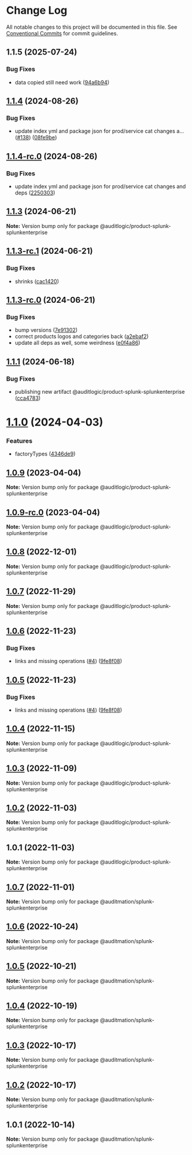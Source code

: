 # Change Log

All notable changes to this project will be documented in this file.
See [Conventional Commits](https://conventionalcommits.org) for commit guidelines.

## 1.1.5 (2025-07-24)


### Bug Fixes

* data copied still need work ([94a6b94](https://github.com/zerobias-org/product/commit/94a6b942fb0516367548599d739529536132755a))





## [1.1.4](https://github.com/auditlogic/product/compare/@auditlogic/product-splunk-splunkenterprise@1.1.3...@auditlogic/product-splunk-splunkenterprise@1.1.4) (2024-08-26)


### Bug Fixes

* update index yml and package json for prod/service cat changes a… ([#138](https://github.com/auditlogic/product/issues/138)) ([08fe9be](https://github.com/auditlogic/product/commit/08fe9beb1c8457462a19bc69caa02e6212d97e1a))





## [1.1.4-rc.0](https://github.com/auditlogic/product/compare/@auditlogic/product-splunk-splunkenterprise@1.1.3...@auditlogic/product-splunk-splunkenterprise@1.1.4-rc.0) (2024-08-26)


### Bug Fixes

* update index yml and package json for prod/service cat changes and deps ([2250303](https://github.com/auditlogic/product/commit/225030363a363608240135b7ebed386b28f01e4b))





## [1.1.3](https://github.com/auditlogic/product/compare/@auditlogic/product-splunk-splunkenterprise@1.1.3-rc.1...@auditlogic/product-splunk-splunkenterprise@1.1.3) (2024-06-21)

**Note:** Version bump only for package @auditlogic/product-splunk-splunkenterprise





## [1.1.3-rc.1](https://github.com/auditlogic/product/compare/@auditlogic/product-splunk-splunkenterprise@1.1.3-rc.0...@auditlogic/product-splunk-splunkenterprise@1.1.3-rc.1) (2024-06-21)


### Bug Fixes

* shrinks ([cac1420](https://github.com/auditlogic/product/commit/cac14200fefcd8183ab69fe89a47bd3f70f563e9))





## [1.1.3-rc.0](https://github.com/auditlogic/product/compare/@auditlogic/product-splunk-splunkenterprise@1.1.1...@auditlogic/product-splunk-splunkenterprise@1.1.3-rc.0) (2024-06-21)


### Bug Fixes

* bump versions ([7e91302](https://github.com/auditlogic/product/commit/7e913023b8b312150ed7762c32fbbe616be71de5))
* correct products logos and categories back ([a2ebaf2](https://github.com/auditlogic/product/commit/a2ebaf2efe8e232e6ff22c774c456048771f9469))
* update all deps as well, some weirdness ([e0f4a86](https://github.com/auditlogic/product/commit/e0f4a864714e2d3de6bbf3da014d5312fe53be2f))





## [1.1.1](https://github.com/auditlogic/product/compare/@auditlogic/product-splunk-splunkenterprise@1.1.0...@auditlogic/product-splunk-splunkenterprise@1.1.1) (2024-06-18)


### Bug Fixes

* publishing new artifact @auditlogic/product-splunk-splunkenterprise ([cca4783](https://github.com/auditlogic/product/commit/cca4783d1462a00c68fe3da4dafc6d614fc8917e))





# [1.1.0](https://github.com/auditlogic/product/compare/@auditlogic/product-splunk-splunkenterprise@1.0.9...@auditlogic/product-splunk-splunkenterprise@1.1.0) (2024-04-03)


### Features

* factoryTypes ([4346de9](https://github.com/auditlogic/product/commit/4346de92693aee892fccf725338ffc7b80ab182b))





## [1.0.9](https://github.com/auditlogic/product/compare/@auditlogic/product-splunk-splunkenterprise@1.0.8...@auditlogic/product-splunk-splunkenterprise@1.0.9) (2023-04-04)

**Note:** Version bump only for package @auditlogic/product-splunk-splunkenterprise





## [1.0.9-rc.0](https://github.com/auditlogic/product/compare/@auditlogic/product-splunk-splunkenterprise@1.0.8...@auditlogic/product-splunk-splunkenterprise@1.0.9-rc.0) (2023-04-04)

**Note:** Version bump only for package @auditlogic/product-splunk-splunkenterprise





## [1.0.8](https://github.com/auditlogic/product/compare/@auditlogic/product-splunk-splunkenterprise@1.0.7...@auditlogic/product-splunk-splunkenterprise@1.0.8) (2022-12-01)

**Note:** Version bump only for package @auditlogic/product-splunk-splunkenterprise





## [1.0.7](https://github.com/auditlogic/product/compare/@auditlogic/product-splunk-splunkenterprise@1.0.6...@auditlogic/product-splunk-splunkenterprise@1.0.7) (2022-11-29)

**Note:** Version bump only for package @auditlogic/product-splunk-splunkenterprise





## [1.0.6](https://github.com/auditlogic/product/compare/@auditlogic/product-splunk-splunkenterprise@1.0.4...@auditlogic/product-splunk-splunkenterprise@1.0.6) (2022-11-23)


### Bug Fixes

* links and missing operations ([#4](https://github.com/auditlogic/product/issues/4)) ([9fe8f08](https://github.com/auditlogic/product/commit/9fe8f08fe7c57fdb79f991ac35bd6ac2e7dcad38))





## [1.0.5](https://github.com/auditlogic/product/compare/@auditlogic/product-splunk-splunkenterprise@1.0.4...@auditlogic/product-splunk-splunkenterprise@1.0.5) (2022-11-23)


### Bug Fixes

* links and missing operations ([#4](https://github.com/auditlogic/product/issues/4)) ([9fe8f08](https://github.com/auditlogic/product/commit/9fe8f08fe7c57fdb79f991ac35bd6ac2e7dcad38))





## [1.0.4](https://github.com/auditlogic/product/compare/@auditlogic/product-splunk-splunkenterprise@1.0.3...@auditlogic/product-splunk-splunkenterprise@1.0.4) (2022-11-15)

**Note:** Version bump only for package @auditlogic/product-splunk-splunkenterprise





## [1.0.3](https://github.com/auditlogic/product/compare/@auditlogic/product-splunk-splunkenterprise@1.0.2...@auditlogic/product-splunk-splunkenterprise@1.0.3) (2022-11-09)

**Note:** Version bump only for package @auditlogic/product-splunk-splunkenterprise





## [1.0.2](https://github.com/auditlogic/product/compare/@auditlogic/product-splunk-splunkenterprise@1.0.1...@auditlogic/product-splunk-splunkenterprise@1.0.2) (2022-11-03)

**Note:** Version bump only for package @auditlogic/product-splunk-splunkenterprise





## 1.0.1 (2022-11-03)

**Note:** Version bump only for package @auditlogic/product-splunk-splunkenterprise





## [1.0.7](https://github.com/auditmation/store-content/compare/@auditmation/splunk-splunkenterprise@1.0.6...@auditmation/splunk-splunkenterprise@1.0.7) (2022-11-01)

**Note:** Version bump only for package @auditmation/splunk-splunkenterprise





## [1.0.6](https://github.com/auditmation/store-content/compare/@auditmation/splunk-splunkenterprise@1.0.5...@auditmation/splunk-splunkenterprise@1.0.6) (2022-10-24)

**Note:** Version bump only for package @auditmation/splunk-splunkenterprise





## [1.0.5](https://github.com/auditmation/store-content/compare/@auditmation/splunk-splunkenterprise@1.0.4...@auditmation/splunk-splunkenterprise@1.0.5) (2022-10-21)

**Note:** Version bump only for package @auditmation/splunk-splunkenterprise





## [1.0.4](https://github.com/auditmation/store-content/compare/@auditmation/splunk-splunkenterprise@1.0.3...@auditmation/splunk-splunkenterprise@1.0.4) (2022-10-19)

**Note:** Version bump only for package @auditmation/splunk-splunkenterprise





## [1.0.3](https://github.com/auditmation/store-content/compare/@auditmation/splunk-splunkenterprise@1.0.2...@auditmation/splunk-splunkenterprise@1.0.3) (2022-10-17)

**Note:** Version bump only for package @auditmation/splunk-splunkenterprise





## [1.0.2](https://github.com/auditmation/store-content/compare/@auditmation/splunk-splunkenterprise@1.0.1...@auditmation/splunk-splunkenterprise@1.0.2) (2022-10-17)

**Note:** Version bump only for package @auditmation/splunk-splunkenterprise





## 1.0.1 (2022-10-14)

**Note:** Version bump only for package @auditmation/splunk-splunkenterprise
